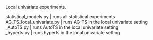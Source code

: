Local univariate experiments.  

statistical_models.py | runs all statistical experiments  
AG_TS_local_univariate.py | runs AG-TS in the local univariate setting  
_AutoTS.py |  runs AutoTS in the local univariate setting  
_hyperts.py |  runs hyperts in the local univariate setting  

